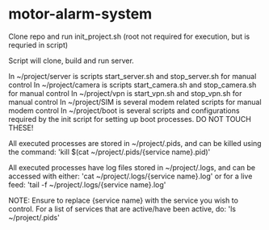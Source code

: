 # motor-alarm-system

Clone repo and run init_project.sh (root not required for execution, but is requried in script)

Script will clone, build and run server.

In ~/project/server is scripts start_server.sh and stop_server.sh for manual control
In ~/project/camera is scripts start_camera.sh and stop_camera.sh for manual control
In ~/project/vpn is start_vpn.sh and stop_vpn.sh for manual control
In ~/project/SIM is several modem related scripts for manual modem control
In ~/project/boot is several scripts and configurations required by the init script for setting up boot processes. DO NOT TOUCH THESE!

All executed processes are stored in ~/project/.pids, and can be killed using the command:
    'kill $(cat ~/project/.pids/{service name}.pid)'

All executed processes have log files stored in ~/project/.logs, and can be accessed with either:
    'cat ~/project/.logs/{service name}.log' 
or for a live feed: 
    'tail -f ~/project/.logs/{service name}.log'

NOTE: Ensure to replace {service name} with the service you wish to control. For a list of services that are active/have been active, do: 'ls ~/project/.pids'
